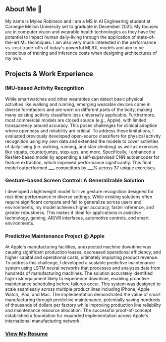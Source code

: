 ## About Me 👋

My name is Myles Robinson and I am a MS in AI Engineering student at Carnegie Mellon University set to graduate in December 2025. My focuses are in computer vision and wearable health technologies as they have the potential to impact human daily-living through the application of state-of-the-art ML techniques. I am also very much interested in the performance vs. cost trade-offs of today's powerful ML/DL models and aim to be conscious of training and inference costs when designing architectures of my own.

## Projects & Work Experience

### IMU-based Activity Recognition
While smartwatches and other wearables can detect basic physical activities like walking and running, emerging wearable devices come in diverse formfactors and are worn on different parts of the body, making many existing activity classifiers less universally applicable. Furthermore, most commercial models are closed source (e.g., Apple), with limited transparency around accuracy. This poses challenges for clinical adoption where openness and reliability are critical. To address these limitations, I evaluated previously developed open-source classifiers for physical activity recognition using my own data and extended the models to cover activities of daily living (i.e. walking, running, and stair climbing) as well as exercises like squats, counterjumps, step-ups, and more. Specifically, I enhanced a ResNet-based model by appending a self-supervised CNN autoencoder for feature extraction, which improved performance significantly. This final model outperformed ___ competitors by ___% across 37 unique exercises.

### Gesture-based Screen Control: A Generalizable Solution
I developed a lightweight model for live gesture recognition designed for real-time performance in diverse settings. While existing solutions often require significant compute and fail to generalize across users and environments, my model achieves higher accuracy, faster inference, and greater robustness. This makes it ideal for applications in assistive technology, gaming, AR/VR interfaces, automotive controls, and smart environments.


### Predictive Maintenance Project @ Apple
At Apple's manufacturing facilities, unexpected machine downtime was causing significant production losses, decreased operational efficiency, and higher capital and operational costs, ultimately impacting product revenue. To address this challenge, I developed a scalable predictive maintenance system using LSTM neural networks that processes and analyzes data from hundreds of manufacturing machines. The solution accurately identified high-risk equipment likely to experience downtime, enabling proactive maintenance scheduling before failures occur. This system was designed to scale seamlessly across multiple product lines including iPhone, Apple Watch, iPad, and Mac. The implementation demonstrated the value of smart manufacturing through predictive maintenance, potentially saving hundreds of thousands of dollars per factory while improving production line reliability and maintenance resource allocation. The successful proof-of-concept established a foundation for expanded implementation across Apple's international manufacturing network.

 
### [View My Resume](./mylesrobinson2.docx)

<!--
**mylesarr/mylesarr** is a ✨ _special_ ✨ repository because its `README.md` (this file) appears on your GitHub profile.

Here are some ideas to get you started:

- 🔭 I’m currently working on ...
- 🌱 I’m currently learning ...
- 👯 I’m looking to collaborate on ...
- 🤔 I’m looking for help with ...
- 💬 Ask me about ...
- 📫 How to reach me: ...
- 😄 Pronouns: ...
- ⚡ Fun fact: ...
-->
